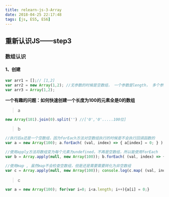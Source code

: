 ```yaml
---
title: relearn-js-3-Array
date: 2018-04-25 22:17:48
tags: [js, ES5, ES6]
---
```


## 重新认识JS——step3

### 数组认识

#### 1、创建
```js
var arr1 = [];// [1,2]
var arr2 = new Array(1,2); //无参数的时候是空数组， 一个参数是length， 多个参数就是添加数组元素
var arr3 = Array(1,2);
```

**一个有趣的问题：如何快速创建一个长度为100的元素全是0的数组**
> a
```js
new Array(101).join(0).split('') //['0','0'.....100位]
```
> b
```js
//执行后a还是一个空数组，因为forEach方法对空数组执行的时候是不会执行回调函数的
var a = new Array(100); a.forEach( (val, index) => { a[index] = 0; } ) 

//使用apply方法将数组变为每个元素为undefined，不再是空数组，所以能使用forEach
var b = Array.apply(null, new Array(100)); b.forEach( (val, index) => { b[index] = 0; } ) 

//使用map , 虽然map不会检查空数组，但是还是需要需要转化为非空数组
var c = Array.apply(null, new Array(100)); console.log(c.map( (val, index) => { return 0; })) 
```
> c
```js
var a = new Array(100); for(var i=0; i<a.length; i++){a[i] = 0;}
```


